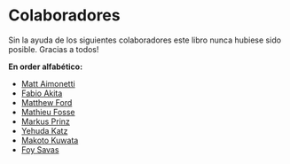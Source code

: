 # Colaboradores

Sin la ayuda de los siguientes colaboradores este libro nunca hubiese sido posible. Gracias a todos!

**En order alfabético:**

* [Matt Aimonetti](http://merbist.com)
* [Fabio Akita](http://akitaonrails.com)
* [Matthew Ford](http://github.com/deimos1986)
* [Mathieu Fosse](http://blog.kawooa.org)
* [Markus Prinz](http://blog.nuclearsquid.com/)
* [Yehuda Katz](http://yehudakatz.com)
* [Makoto Kuwata](http://www.kuwata-lab.com/)
* [Foy Savas](http://foysavas.com/)